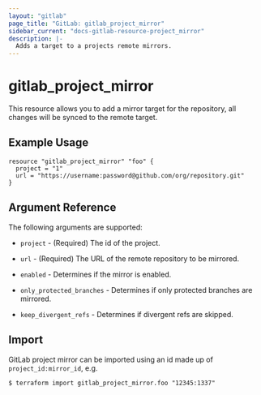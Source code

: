 ```yaml
---
layout: "gitlab"
page_title: "GitLab: gitlab_project_mirror"
sidebar_current: "docs-gitlab-resource-project_mirror"
description: |-
  Adds a target to a projects remote mirrors.
---
```


# gitlab\_project_mirror

This resource allows you to add a mirror target for the repository, all changes will be synced to the remote target.

## Example Usage

```hcl
resource "gitlab_project_mirror" "foo" {
  project = "1"
  url = "https://username:password@github.com/org/repository.git"
}
```

## Argument Reference

The following arguments are supported:

* `project` - (Required) The id of the project.

* `url` - (Required) 	The URL of the remote repository to be mirrored.

* `enabled` - 	Determines if the mirror is enabled.

* `only_protected_branches` - Determines if only protected branches are mirrored.

* `keep_divergent_refs` - Determines if divergent refs are skipped.

## Import

GitLab project mirror can be imported using an id made up of `project_id:mirror_id`, e.g.


```
$ terraform import gitlab_project_mirror.foo "12345:1337"
```
